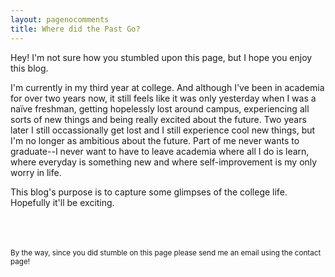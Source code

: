 ```yaml
---
layout: pagenocomments
title: Where did the Past Go?
---
```


Hey! I'm not sure how you stumbled upon this page, but I hope you enjoy this blog. 

I'm currently in my third year at college. And although I've been in academia for over two years now, it still feels like it was only yesterday when I was a na&iuml;ve freshman, getting hopelessly lost around campus, experiencing all sorts of new things and being really excited about the future. Two years later I still occassionally get lost and I still experience cool new things, but I'm no longer as ambitious about the future. Part of me never wants to graduate--I never want to have to leave academia where all I do is learn, where everyday is something new and where self-improvement is my only worry in life.

This blog's purpose is to capture some glimpses of the college life. Hopefully it'll be exciting.

<br><br><br>
<small>By the way, since you did stumble on this page please send me an email using the contact page!</small>